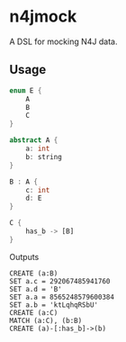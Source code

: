 # n4jmock

A DSL for mocking N4J data.

## Usage

```dart
enum E {
    A
    B
    C
}

abstract A {
    a: int
    b: string
}

B : A {
    c: int
    d: E
}

C {
    has_b -> [B]
}
```

Outputs

```
CREATE (a:B)
SET a.c = 292067485941760
SET a.d = 'B'
SET a.a = 8565248579600384
SET a.b = 'ktLqhqRSbU'
CREATE (a:C)
MATCH (a:C), (b:B)
CREATE (a)-[:has_b]->(b)
```
